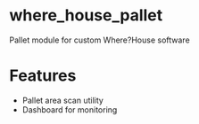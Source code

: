 # where_house_pallet
Pallet module for custom Where?House software

# Features

- Pallet area scan utility
- Dashboard for monitoring